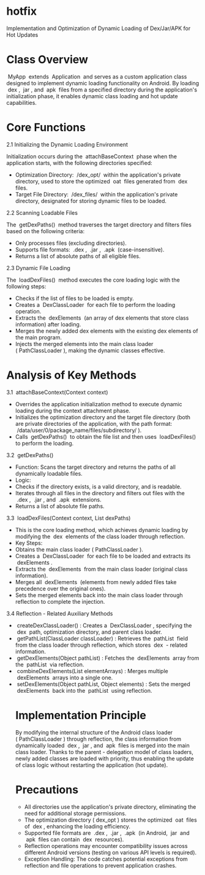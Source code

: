# hotfix

Implementation and Optimization of Dynamic Loading of Dex/Jar/APK for Hot Updates
 
# Class Overview
 
 MyApp  extends  Application  and serves as a custom application class designed to implement dynamic loading functionality on Android. By loading  dex ,  jar , and  apk  files from a specified directory during the application's initialization phase, it enables dynamic class loading and hot update capabilities.
 
# Core Functions
 
2.1 Initializing the Dynamic Loading Environment
 
Initialization occurs during the  attachBaseContext  phase when the application starts, with the following directories specified:
 
- Optimization Directory:  /dex_opt/  within the application's private directory, used to store the optimized  oat  files generated from  dex  files.
- Target File Directory:  /dex_files/  within the application's private directory, designated for storing dynamic files to be loaded.
 
2.2 Scanning Loadable Files
 
The  getDexPaths()  method traverses the target directory and filters files based on the following criteria:
 
- Only processes files (excluding directories).
- Supports file formats:  .dex ,  .jar ,  .apk  (case-insensitive).
- Returns a list of absolute paths of all eligible files.
 
2.3 Dynamic File Loading
 
The  loadDexFiles()  method executes the core loading logic with the following steps:
 
- Checks if the list of files to be loaded is empty.
- Creates a  DexClassLoader  for each file to perform the loading operation.
- Extracts the  dexElements  (an array of dex elements that store class information) after loading.
- Merges the newly added dex elements with the existing dex elements of the main program.
- Injects the merged elements into the main class loader ( PathClassLoader ), making the dynamic classes effective.
 
# Analysis of Key Methods
 
3.1  attachBaseContext(Context context) 
 
- Overrides the application initialization method to execute dynamic loading during the context attachment phase.
- Initializes the optimization directory and the target file directory (both are private directories of the application, with the path format:  /data/user/0/package_name/files/subdirectory/ ).
- Calls  getDexPaths()  to obtain the file list and then uses  loadDexFiles()  to perform the loading.
 
3.2  getDexPaths() 
 
- Function: Scans the target directory and returns the paths of all dynamically loadable files.
- Logic:
- Checks if the directory exists, is a valid directory, and is readable.
- Iterates through all files in the directory and filters out files with the  .dex ,  .jar , and  .apk  extensions.
- Returns a list of absolute file paths.
 
3.3  loadDexFiles(Context context, List<String> dexPaths) 
 
- This is the core loading method, which achieves dynamic loading by modifying the  dex  elements of the class loader through reflection.
- Key Steps:
- Obtains the main class loader ( PathClassLoader ).
- Creates a  DexClassLoader  for each file to be loaded and extracts its  dexElements .
- Extracts the  dexElements  from the main class loader (original class information).
- Merges all  dexElements  (elements from newly added files take precedence over the original ones).
- Sets the merged elements back into the main class loader through reflection to complete the injection.
 
3.4 Reflection - Related Auxiliary Methods
 
-  createDexClassLoader() : Creates a  DexClassLoader , specifying the  dex  path, optimization directory, and parent class loader.
-  getPathList(ClassLoader classLoader) : Retrieves the  pathList  field from the class loader through reflection, which stores  dex  - related information.
-  getDexElements(Object pathList) : Fetches the  dexElements  array from the  pathList  via reflection.
-  combineDexElements(List<Object> elementArrays) : Merges multiple  dexElements  arrays into a single one.
-  setDexElements(Object pathList, Object elements) : Sets the merged  dexElements  back into the  pathList  using reflection.
 
# Implementation Principle
 
By modifying the internal structure of the Android class loader ( PathClassLoader ) through reflection, the class information from dynamically loaded  dex ,  jar , and  apk  files is merged into the main class loader. Thanks to the parent - delegation model of class loaders, newly added classes are loaded with priority, thus enabling the update of class logic without restarting the application (hot update).
 
# Precautions
 
- All directories use the application's private directory, eliminating the need for additional storage permissions.
- The optimization directory ( dex_opt ) stores the optimized  oat  files of  dex , enhancing the loading efficiency.
- Supported file formats are  .dex ,  .jar ,  .apk  (in Android,  jar  and  apk  files can contain  dex  resources).
- Reflection operations may encounter compatibility issues across different Android versions (testing on various API levels is required).
- Exception Handling: The code catches potential exceptions from reflection and file operations to prevent application crashes.
